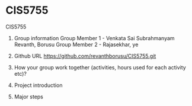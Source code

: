 # CIS5755
CIS5755
1. Group information
    Group Member 1 - Venkata Sai Subrahmanyam Revanth, Borusu
    Group Member 2 - Rajasekhar, ye

2. Github URL
    https://github.com/revanthborusu/CIS5755.git

3. How your group work together (activities, hours used for each activity etc)?
    

4. Project introduction
    

5. Major steps